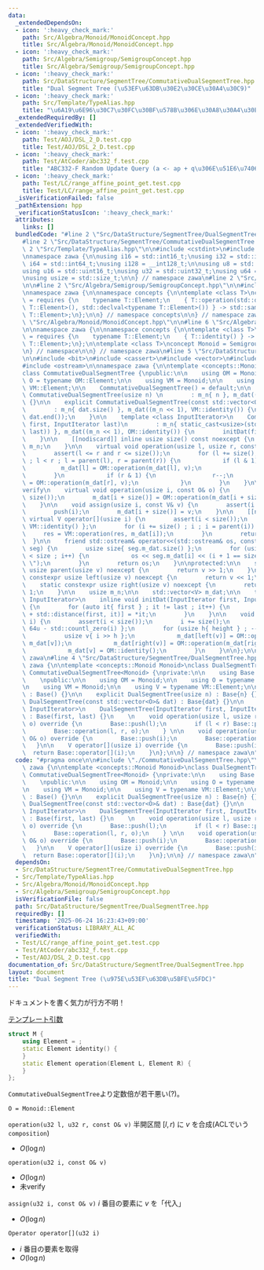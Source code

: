 ```yaml
---
data:
  _extendedDependsOn:
  - icon: ':heavy_check_mark:'
    path: Src/Algebra/Monoid/MonoidConcept.hpp
    title: Src/Algebra/Monoid/MonoidConcept.hpp
  - icon: ':heavy_check_mark:'
    path: Src/Algebra/Semigroup/SemigroupConcept.hpp
    title: Src/Algebra/Semigroup/SemigroupConcept.hpp
  - icon: ':heavy_check_mark:'
    path: Src/DataStructure/SegmentTree/CommutativeDualSegmentTree.hpp
    title: "Dual Segment Tree (\u53EF\u63DB\u30E2\u30CE\u30A4\u30C9)"
  - icon: ':heavy_check_mark:'
    path: Src/Template/TypeAlias.hpp
    title: "\u6A19\u6E96\u30C7\u30FC\u30BF\u578B\u306E\u30A8\u30A4\u30EA\u30A2\u30B9"
  _extendedRequiredBy: []
  _extendedVerifiedWith:
  - icon: ':heavy_check_mark:'
    path: Test/AOJ/DSL_2_D.test.cpp
    title: Test/AOJ/DSL_2_D.test.cpp
  - icon: ':heavy_check_mark:'
    path: Test/AtCoder/abc332_f.test.cpp
    title: "ABC332-F Random Update Query (a <- ap + q\u306E\u51E6\u7406)"
  - icon: ':heavy_check_mark:'
    path: Test/LC/range_affine_point_get.test.cpp
    title: Test/LC/range_affine_point_get.test.cpp
  _isVerificationFailed: false
  _pathExtension: hpp
  _verificationStatusIcon: ':heavy_check_mark:'
  attributes:
    links: []
  bundledCode: "#line 2 \"Src/DataStructure/SegmentTree/DualSegmentTree.hpp\"\n\n\
    #line 2 \"Src/DataStructure/SegmentTree/CommutativeDualSegmentTree.hpp\"\n\n#line\
    \ 2 \"Src/Template/TypeAlias.hpp\"\n\n#include <cstdint>\n#include <cstddef>\n\
    \nnamespace zawa {\n\nusing i16 = std::int16_t;\nusing i32 = std::int32_t;\nusing\
    \ i64 = std::int64_t;\nusing i128 = __int128_t;\n\nusing u8 = std::uint8_t;\n\
    using u16 = std::uint16_t;\nusing u32 = std::uint32_t;\nusing u64 = std::uint64_t;\n\
    \nusing usize = std::size_t;\n\n} // namespace zawa\n#line 2 \"Src/Algebra/Monoid/MonoidConcept.hpp\"\
    \n\n#line 2 \"Src/Algebra/Semigroup/SemigroupConcept.hpp\"\n\n#include <concepts>\n\
    \nnamespace zawa {\n\nnamespace concepts {\n\ntemplate <class T>\nconcept Semigroup\
    \ = requires {\n    typename T::Element;\n    { T::operation(std::declval<typename\
    \ T::Element>(), std::declval<typename T::Element>()) } -> std::same_as<typename\
    \ T::Element>;\n};\n\n} // namespace concepts\n\n} // namespace zawa\n#line 4\
    \ \"Src/Algebra/Monoid/MonoidConcept.hpp\"\n\n#line 6 \"Src/Algebra/Monoid/MonoidConcept.hpp\"\
    \n\nnamespace zawa {\n\nnamespace concepts {\n\ntemplate <class T>\nconcept Identitiable\
    \ = requires {\n    typename T::Element;\n    { T::identity() } -> std::same_as<typename\
    \ T::Element>;\n};\n\ntemplate <class T>\nconcept Monoid = Semigroup<T> and Identitiable<T>;\n\
    \n} // namespace\n\n} // namespace zawa\n#line 5 \"Src/DataStructure/SegmentTree/CommutativeDualSegmentTree.hpp\"\
    \n\n#include <bit>\n#include <cassert>\n#include <vector>\n#include <iterator>\n\
    #include <ostream>\n\nnamespace zawa {\n\ntemplate <concepts::Monoid Monoid>\n\
    class CommutativeDualSegmentTree {\npublic:\n\n    using OM = Monoid;\n\n    using\
    \ O = typename OM::Element;\n\n    using VM = Monoid;\n\n    using V = typename\
    \ VM::Element;\n\n    CommutativeDualSegmentTree() = default;\n\n    explicit\
    \ CommutativeDualSegmentTree(usize n) \n        : m_n{ n }, m_dat((n << 1), VM::identity())\
    \ {}\n\n    explicit CommutativeDualSegmentTree(const std::vector<O>& dat) \n\
    \        : m_n{ dat.size() }, m_dat((m_n << 1), VM::identity()) {\n        initDat(dat.begin(),\
    \ dat.end());\n    }\n\n    template <class InputIterator>\n    CommutativeDualSegmentTree(InputIterator\
    \ first, InputIterator last)\n        : m_n{ static_cast<usize>(std::distance(first,\
    \ last)) }, m_dat((m_n << 1), OM::identity()) {\n        initDat(first, last);\n\
    \    }\n\n    [[nodiscard]] inline usize size() const noexcept {\n        return\
    \ m_n;\n    }\n\n    virtual void operation(usize l, usize r, const O& v) {\n\
    \        assert(l <= r and r <= size());\n        for (l += size(), r += size()\
    \ ; l < r ; l = parent(l), r = parent(r)) {\n            if (l & 1) {\n      \
    \          m_dat[l] = OM::operation(m_dat[l], v);\n                l++;\n    \
    \        }\n            if (r & 1) {\n                r--;\n                m_dat[r]\
    \ = OM::operation(m_dat[r], v);\n            }\n        }\n    }\n\n    // \u672A\
    verify\n    virtual void operation(usize i, const O& o) {\n        assert(i <\
    \ size());\n        m_dat[i + size()] = OM::operation(m_dat[i + size()], o);\n\
    \    }\n\n    void assign(usize i, const V& v) {\n        assert(i < size());\n\
    \        push(i);\n        m_dat[i + size()] = v;\n    }\n\n    [[nodiscard]]\
    \ virtual V operator[](usize i) {\n        assert(i < size());\n        V res{\
    \ VM::identity() };\n        for (i += size() ; i ; i = parent(i)) {\n       \
    \     res = VM::operation(res, m_dat[i]);\n        }\n        return res;\n  \
    \  }\n\n    friend std::ostream& operator<<(std::ostream& os, const CommutativeDualSegmentTree\
    \ seg) {\n        usize size{ seg.m_dat.size() };\n        for (usize i{1} ; i\
    \ < size ; i++) {\n            os << seg.m_dat[i] << (i + 1 == size ? \"\" : \"\
    \ \");\n        }\n        return os;\n    }\n\nprotected:\n\n    static constexpr\
    \ usize parent(usize v) noexcept {\n        return v >> 1;\n    }\n\n    static\
    \ constexpr usize left(usize v) noexcept {\n        return v << 1;\n    }\n\n\
    \    static constexpr usize right(usize v) noexcept {\n        return v << 1 |\
    \ 1;\n    }\n\n    usize m_n;\n\n    std::vector<V> m_dat;\n\n    template <class\
    \ InputIterator>\n    inline void initDat(InputIterator first, InputIterator last)\
    \ {\n        for (auto it{ first } ; it != last ; it++) {\n            m_dat[size()\
    \ + std::distance(first, it)] = *it;\n        }\n    }\n\n    void push(usize\
    \ i) {\n        assert(i < size());\n        i += size();\n        usize height{\
    \ 64u - std::countl_zero(i) };\n        for (usize h{ height } ; --h ; ) {\n \
    \           usize v{ i >> h };\n            m_dat[left(v)] = OM::operation(m_dat[left(v)],\
    \ m_dat[v]);\n            m_dat[right(v)] = OM::operation(m_dat[right(v)], m_dat[v]);\n\
    \            m_dat[v] = OM::identity();\n        }\n    }\n\n};\n\n} // namespace\
    \ zawa\n#line 4 \"Src/DataStructure/SegmentTree/DualSegmentTree.hpp\"\n\nnamespace\
    \ zawa {\n\ntemplate <concepts::Monoid Monoid>\nclass DualSegmentTree : public\
    \ CommutativeDualSegmentTree<Monoid> {\nprivate:\n\n    using Base = CommutativeDualSegmentTree<Monoid>;\n\
    \    \npublic:\n\n    using OM = Monoid;\n\n    using O = typename OM::Element;\n\
    \n    using VM = Monoid;\n\n    using V = typename VM::Element;\n\n    DualSegmentTree()\
    \ : Base() {}\n\n    explicit DualSegmentTree(usize n) : Base{n} {}\n\n    explicit\
    \ DualSegmentTree(const std::vector<O>& dat) : Base{dat} {}\n\n    template <class\
    \ InputIterator>\n    DualSegmentTree(InputIterator first, InputIterator last)\
    \ : Base(first, last) {}\n    \n    void operation(usize l, usize r, const O&\
    \ o) override {\n        Base::push(l);\n        if (l < r) Base::push(r - 1);\n\
    \        Base::operation(l, r, o);\n    } \n\n    void operation(usize i, const\
    \ O& o) override {\n        Base::push(i);\n        Base::operation(i, o);\n \
    \   }\n\n    V operator[](usize i) override {\n        Base::push(i);\n      \
    \  return Base::operator[](i);\n    }\n};\n\n} // namespace zawa\n"
  code: "#pragma once\n\n#include \"./CommutativeDualSegmentTree.hpp\"\n\nnamespace\
    \ zawa {\n\ntemplate <concepts::Monoid Monoid>\nclass DualSegmentTree : public\
    \ CommutativeDualSegmentTree<Monoid> {\nprivate:\n\n    using Base = CommutativeDualSegmentTree<Monoid>;\n\
    \    \npublic:\n\n    using OM = Monoid;\n\n    using O = typename OM::Element;\n\
    \n    using VM = Monoid;\n\n    using V = typename VM::Element;\n\n    DualSegmentTree()\
    \ : Base() {}\n\n    explicit DualSegmentTree(usize n) : Base{n} {}\n\n    explicit\
    \ DualSegmentTree(const std::vector<O>& dat) : Base{dat} {}\n\n    template <class\
    \ InputIterator>\n    DualSegmentTree(InputIterator first, InputIterator last)\
    \ : Base(first, last) {}\n    \n    void operation(usize l, usize r, const O&\
    \ o) override {\n        Base::push(l);\n        if (l < r) Base::push(r - 1);\n\
    \        Base::operation(l, r, o);\n    } \n\n    void operation(usize i, const\
    \ O& o) override {\n        Base::push(i);\n        Base::operation(i, o);\n \
    \   }\n\n    V operator[](usize i) override {\n        Base::push(i);\n      \
    \  return Base::operator[](i);\n    }\n};\n\n} // namespace zawa\n"
  dependsOn:
  - Src/DataStructure/SegmentTree/CommutativeDualSegmentTree.hpp
  - Src/Template/TypeAlias.hpp
  - Src/Algebra/Monoid/MonoidConcept.hpp
  - Src/Algebra/Semigroup/SemigroupConcept.hpp
  isVerificationFile: false
  path: Src/DataStructure/SegmentTree/DualSegmentTree.hpp
  requiredBy: []
  timestamp: '2025-06-24 16:23:43+09:00'
  verificationStatus: LIBRARY_ALL_AC
  verifiedWith:
  - Test/LC/range_affine_point_get.test.cpp
  - Test/AtCoder/abc332_f.test.cpp
  - Test/AOJ/DSL_2_D.test.cpp
documentation_of: Src/DataStructure/SegmentTree/DualSegmentTree.hpp
layout: document
title: "Dual Segment Tree (\u975E\u53EF\u63DB\u5BFE\u5FDC)"
---
```


ドキュメントを書く気力が行方不明！

[テンプレート引数](https://zawa-tin.github.io/cp-documentation/Docs/Appendix/Monoid.html)

```cpp
struct M {
    using Element = ;
    static Element identity() {
    }
    static Element operation(Element L, Element R) {
    }
};
```

`CommutativeDualSegmentTree`より定数倍が若干悪い(?)。

`O = Monoid::Element`

`operation(u32 l, u32 r, const O& v)` 半開区間 $[l, r)$ に $v$ を合成(ACLでいう`composition`)
- $O(\log n)$

`operation(u32 i, const O& v)` 
- $O(\log n)$
- 未verify

`assign(u32 i, const O& v)` $i$ 番目の要素に $v$ を「代入」
- $O(\log n)$

`Operator operator[](u32 i)`
- $i$ 番目の要素を取得
- $O(\log n)$
